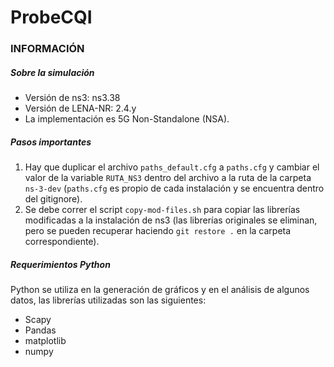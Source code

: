 # ProbeCQI

### INFORMACIÓN

##### Sobre la simulación

- Versión de ns3: ns3.38
- Versión de LENA-NR: 2.4.y
- La implementación es 5G Non-Standalone (NSA).

##### Pasos importantes

1. Hay que duplicar el archivo `paths_default.cfg` a `paths.cfg` y cambiar el valor de la variable `RUTA_NS3` dentro del archivo a la ruta de la carpeta `ns-3-dev`  (`paths.cfg` es propio de cada instalación y se encuentra dentro del gitignore).
2. Se debe correr el script `copy-mod-files.sh` para copiar las librerías modificadas a la instalación de ns3 (las librerías originales se eliminan, pero se pueden recuperar haciendo `git restore .` en la carpeta correspondiente).

##### Requerimientos Python 

Python se utiliza en la generación de gráficos y en el análisis de algunos datos, las librerías utilizadas son las siguientes:

- Scapy
- Pandas
- matplotlib
- numpy
